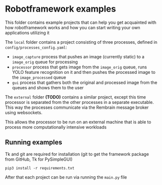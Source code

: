 # Robotframework examples

This folder contains example projects that can help you get acquainted with how robotframework works and how you can 
start writing your own applications utilizing it

The `local` folder contains a project consisting of three processes, defined in `config/processes_config.yaml`:

- `image_capture` process that pushes an image (currently static) to a `image_orig` queue for processing
- `processor` process that gets image from the `image_orig` queue, runs YOLO feature recognition on it and then pushes the processed image to the `image_processed` queue
- `gui` process that gathers both the original and processed image from the queues and shows them to the user

The `external` folder **(TODO)** contains a similar project, except this time processor is separated from the other processes in a separate executable.
This way the processes communicate via the Rembrain message broker using websockets.

This allows the processor to be run on an external machine that is able to process more computationally intensive workloads

## Running examples

Tk and git are required for installation (git to get the framework package from GitHub, Tk for PySimpleGUI)
```shell
pip3 install -r requirements.txt
```

After that each project can be run via running the `main.py` file